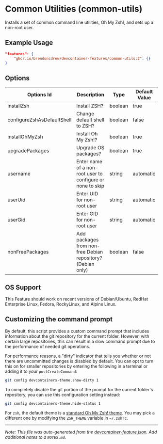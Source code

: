 
# Common Utilities (common-utils)

Installs a set of common command line utilities, Oh My Zsh!, and sets up a non-root user.

## Example Usage

```json
"features": {
    "ghcr.io/brendoncdrew/devcontainer-features/common-utils:2": {}
}
```

## Options

| Options Id | Description | Type | Default Value |
|-----|-----|-----|-----|
| installZsh | Install ZSH? | boolean | true |
| configureZshAsDefaultShell | Change default shell to ZSH? | boolean | false |
| installOhMyZsh | Install Oh My Zsh!? | boolean | true |
| upgradePackages | Upgrade OS packages? | boolean | true |
| username | Enter name of a non-root user to configure or none to skip | string | automatic |
| userUid | Enter UID for non-root user | string | automatic |
| userGid | Enter GID for non-root user | string | automatic |
| nonFreePackages | Add packages from non-free Debian repository? (Debian only) | boolean | false |

## OS Support

This Feature should work on recent versions of Debian/Ubuntu, RedHat Enterprise Linux, Fedora, RockyLinux, and Alpine Linux.

## Customizing the command prompt

By default, this script provides a custom command prompt that includes information about the git repository for the current folder. However, with certain large repositories, this can result in a slow command prompt due to the performance of needed git operations.

For performance reasons, a "dirty" indicator that tells you whether or not there are uncommitted changes is disabled by default. You can opt to turn this on for smaller repositories by entering the following in a terminal or adding it to your `postCreateCommand`:

```bash
git config devcontainers-theme.show-dirty 1
```

To completely disable the git portion of the prompt for the current folder's repository, you can use this configuration setting instead:

```bash
git config devcontainers-theme.hide-status 1
```

For `zsh`, the default theme is a [standard Oh My Zsh! theme](https://ohmyz.sh/). You may pick a different one by modifying the `ZSH_THEME` variable in `~/.zshrc`.


---

_Note: This file was auto-generated from the [devcontainer-feature.json](https://github.com/brendoncdrew/devcontainer-features/blob/main/src/common-utils/devcontainer-feature.json).  Add additional notes to a `NOTES.md`._
